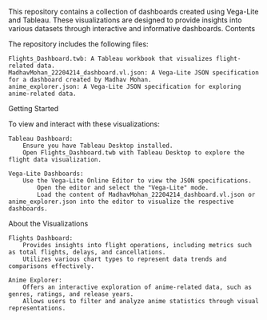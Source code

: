 

This repository contains a collection of dashboards created using Vega-Lite and Tableau. These visualizations are designed to provide insights into various datasets through interactive and informative dashboards.
Contents

The repository includes the following files:

    Flights_Dashboard.twb: A Tableau workbook that visualizes flight-related data.
    MadhavMohan_22204214_dashboard.vl.json: A Vega-Lite JSON specification for a dashboard created by Madhav Mohan.
    anime_explorer.json: A Vega-Lite JSON specification for exploring anime-related data.

Getting Started

To view and interact with these visualizations:

    Tableau Dashboard:
        Ensure you have Tableau Desktop installed.
        Open Flights_Dashboard.twb with Tableau Desktop to explore the flight data visualization.

    Vega-Lite Dashboards:
        Use the Vega-Lite Online Editor to view the JSON specifications.
            Open the editor and select the "Vega-Lite" mode.
            Load the content of MadhavMohan_22204214_dashboard.vl.json or anime_explorer.json into the editor to visualize the respective dashboards.

About the Visualizations

    Flights Dashboard:
        Provides insights into flight operations, including metrics such as total flights, delays, and cancellations.
        Utilizes various chart types to represent data trends and comparisons effectively.

    Anime Explorer:
        Offers an interactive exploration of anime-related data, such as genres, ratings, and release years.
        Allows users to filter and analyze anime statistics through visual representations.
